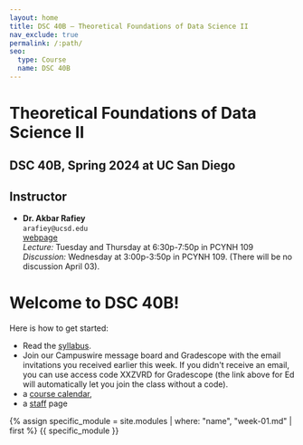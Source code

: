 ```yaml
---
layout: home
title: DSC 40B – Theoretical Foundations of Data Science II
nav_exclude: true
permalink: /:path/
seo:
  type: Course
  name: DSC 40B
---
```

# Theoretical Foundations of Data Science II
## DSC 40B, Spring 2024 at UC San Diego

## Instructor

- **Dr. Akbar Rafiey**<br>
    `arafiey@ucsd.edu`<br>
    [webpage](https://akbarrafiey.github.io)<br>
    *Lecture:*
        Tuesday and Thursday at 6:30p-7:50p in PCYNH 109
        <br>
    *Discussion:*
        Wednesday at 3:00p-3:50p	in PCYNH	109. (There will be no discussion April 03).


# Welcome to DSC 40B!

Here is how to get started:

- Read the [syllabus](syllabus.md).
- Join our Campuswire message board and Gradescope with the email invitations you received earlier this week. If you didn't receive an email, you can use access code XXZVRD for Gradescope (the link above for Ed will automatically let you join the class without a code).
- a [course calendar](calendar.md),
- a [staff](staff.md) page

{% assign specific_module = site.modules | where: "name", "week-01.md" | first %}
{{ specific_module }}


